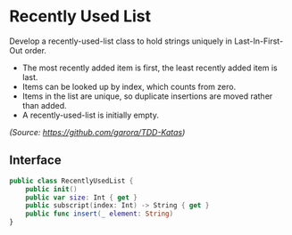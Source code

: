 # Recently Used List

Develop a recently-used-list class to hold strings uniquely in Last-In-First-Out order.

* The most recently added item is first, the least recently added item is last.
* Items can be looked up by index, which counts from zero.
* Items in the list are unique, so duplicate insertions are moved rather than added.
* A recently-used-list is initially empty.

*(Source: https://github.com/garora/TDD-Katas)*

## Interface

```swift
public class RecentlyUsedList {
    public init()
    public var size: Int { get }
    public subscript(index: Int) -> String { get }
    public func insert(_ element: String)
}
```

